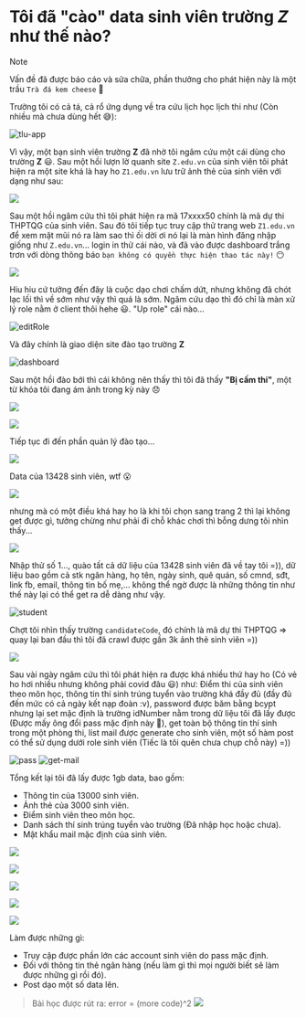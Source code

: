 # Tôi đã "cào" data sinh viên trường *Z* như thế nào?

> [!NOTE]
> Vấn đề đã được báo cáo và sửa chữa, phần thưởng cho phát hiện này là một trầu `Trà đá kem cheese` 🍻

Trường tôi có cả tá, cả rổ ứng dụng về tra cứu lịch học lịch thi như (Còn nhiều mà chưa dùng hết 😅):

![tlu-app](./images/tlu-app.png)

Vì vậy, một bạn sinh viên trường **Z** đã nhờ tôi ngâm cứu một cái dùng cho trường **Z** 😃. Sau một hồi lượn lờ quanh site `Z.edu.vn` của sinh viên tôi phát hiện ra một site khá là hay ho `Z1.edu.vn` lưu trữ ảnh thẻ của sinh viên với dạng như sau:

![](./images/1.png)

Sau một hồi ngâm cứu thì tôi phát hiện ra mã 17xxxx50 chính là mã dự thi THPTQG của sinh viên. Sau đó tôi tiếp tục truy cập thử trang web `Z1.edu.vn` để xem mặt mũi nó ra làm sao thì ối dời ơi nó lại là màn hình đăng nhập giống như `Z.edu.vn`... login in thử cái nào, và đã vào được dashboard trắng trơn với dòng thông báo `bạn không có quyền thực hiện thao tác này!` 😶

![](./images/2.png)

Hiu hiu cứ tưởng đến đây là cuộc dạo chơi chấm dứt, nhưng không đã chót lạc lối thì về sớm như vậy thì quá là sớm. Ngâm cứu dạo thì đó chỉ là màn xử lý role nằm ở client thôi hehe 😃. "Up role" cái nào...

![editRole](./images/editRole.png)

Và đây chính là giao diện site đào tạo trường **Z**

![dashboard](./images/dashboard.png)

Sau một hồi đào bới thì cái không nên thấy thì tôi đã thấy **"Bị cấm thi"**, một từ khóa tôi đang ám ảnh trong kỳ này 😞

![](./images/3.png)

![](./images/data.png)

Tiếp tục đi đến phần quản lý đào tạo...

![](./images/4.png)

Data của 13428 sinh viên, wtf 😮

![](./images/5.png)

nhưng mà có một điều khá hay ho là khi tôi chọn sang trang 2 thì lại không get được gì, tưởng chừng như phải đi chỗ khác chơi thì bỗng dưng tôi nhìn thấy...

![](./images/6.png)

Nhập thử số 1..., quào tất cả dữ liệu của 13428 sinh viên đã về tay tôi =)), dữ liệu bao gồm cả stk ngân hàng, họ tên, ngày sinh, quê quán, số cmnd, sđt, link fb, email, thông tin bố mẹ,... không thể ngờ được là những thông tin như thế này lại có thể get ra dễ dàng như vậy.

![student](./images/student.png)

Chợt tôi nhìn thấy trường `candidateCode`, đó chính là mã dự thi THPTQG => quay lại ban đầu thì tôi đã crawl được gần 3k ảnh thẻ sinh viên =))

![](./images/7.png)

Sau vài ngày ngâm cứu thì tôi phát hiện ra được khá nhiều thứ hay ho (Có vẻ ho hơi nhiều nhưng không phải covid đâu 😃) như: Điểm thi của sinh viên theo môn học, thông tin thí sinh trúng tuyển vào trường khá đầy đủ (đầy đủ đến mức có cả ngày kết nạp đoàn :v), password được băm bằng bcypt nhưng lại set mặc định là trường idNumber nằm trong dữ liệu tôi đã lấy được (Được mấy ông đổi pass mặc định này 🙂), get toàn bộ thông tin thí sinh trong một phòng thi, list mail được generate cho sinh viên, một số hàm post có thể sử dụng dưới role sinh viên (Tiếc là tôi quên chưa chụp chỗ này) =))

![pass](./images/pass.png)
![get-mail](./images/get-mail.png)

Tổng kết lại tôi đã lấy được 1gb data, bao gồm:

- Thông tin của 13000 sinh viên.
- Ảnh thẻ của 3000 sinh viên.
- Điểm sinh viên theo môn học.
- Danh sách thí sinh trúng tuyển vào trường (Đã nhập học hoặc chưa).
- Mật khẩu mail mặc định của sinh viên.

![](./images/8.png)

![](./images/9.png)

![](./images/10.png)

![](./images/11.png)

![](./images/12.png)

Làm được những gì:
- Truy cập được phần lớn các account sinh viên do pass mặc định.
- Đối với thông tin thẻ ngân hàng (nếu làm gì thì mọi người biết sẽ làm được những gì rồi đó).
- Post dạo một số data lên.

> Bài học được rút ra: error = (more code)^2
![](./images/ct.jpg)
